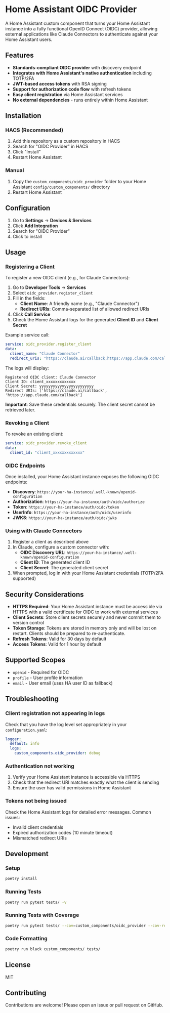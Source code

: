 # Home Assistant OIDC Provider

A Home Assistant custom component that turns your Home Assistant instance into a fully functional OpenID Connect (OIDC) provider, allowing external applications like Claude Connectors to authenticate against your Home Assistant users.

## Features

- **Standards-compliant OIDC provider** with discovery endpoint
- **Integrates with Home Assistant's native authentication** including TOTP/2FA
- **JWT-based access tokens** with RSA signing
- **Support for authorization code flow** with refresh tokens
- **Easy client registration** via Home Assistant services
- **No external dependencies** - runs entirely within Home Assistant

## Installation

### HACS (Recommended)

1. Add this repository as a custom repository in HACS
2. Search for "OIDC Provider" in HACS
3. Click "Install"
4. Restart Home Assistant

### Manual

1. Copy the `custom_components/oidc_provider` folder to your Home Assistant `config/custom_components/` directory
2. Restart Home Assistant

## Configuration

1. Go to **Settings** → **Devices & Services**
2. Click **Add Integration**
3. Search for "OIDC Provider"
4. Click to install

## Usage

### Registering a Client

To register a new OIDC client (e.g., for Claude Connectors):

1. Go to **Developer Tools** → **Services**
2. Select `oidc_provider.register_client`
3. Fill in the fields:
   - **Client Name**: A friendly name (e.g., "Claude Connector")
   - **Redirect URIs**: Comma-separated list of allowed redirect URIs
4. Click **Call Service**
5. Check the Home Assistant logs for the generated **Client ID** and **Client Secret**

Example service call:

```yaml
service: oidc_provider.register_client
data:
  client_name: "Claude Connector"
  redirect_uris: "https://claude.ai/callback,https://app.claude.com/callback"
```

The logs will display:

```
Registered OIDC client: Claude Connector
Client ID: client_xxxxxxxxxxxxx
Client Secret: yyyyyyyyyyyyyyyyyyyyyyyy
Redirect URIs: ['https://claude.ai/callback', 'https://app.claude.com/callback']
```

**Important**: Save these credentials securely. The client secret cannot be retrieved later.

### Revoking a Client

To revoke an existing client:

```yaml
service: oidc_provider.revoke_client
data:
  client_id: "client_xxxxxxxxxxxxx"
```

### OIDC Endpoints

Once installed, your Home Assistant instance exposes the following OIDC endpoints:

- **Discovery**: `https://your-ha-instance/.well-known/openid-configuration`
- **Authorization**: `https://your-ha-instance/auth/oidc/authorize`
- **Token**: `https://your-ha-instance/auth/oidc/token`
- **UserInfo**: `https://your-ha-instance/auth/oidc/userinfo`
- **JWKS**: `https://your-ha-instance/auth/oidc/jwks`

### Using with Claude Connectors

1. Register a client as described above
2. In Claude, configure a custom connector with:
   - **OIDC Discovery URL**: `https://your-ha-instance/.well-known/openid-configuration`
   - **Client ID**: The generated client ID
   - **Client Secret**: The generated client secret
3. When prompted, log in with your Home Assistant credentials (TOTP/2FA supported)

## Security Considerations

- **HTTPS Required**: Your Home Assistant instance must be accessible via HTTPS with a valid certificate for OIDC to work with external services
- **Client Secrets**: Store client secrets securely and never commit them to version control
- **Token Storage**: Tokens are stored in memory only and will be lost on restart. Clients should be prepared to re-authenticate.
- **Refresh Tokens**: Valid for 30 days by default
- **Access Tokens**: Valid for 1 hour by default

## Supported Scopes

- `openid` - Required for OIDC
- `profile` - User profile information
- `email` - User email (uses HA user ID as fallback)

## Troubleshooting

### Client registration not appearing in logs

Check that you have the log level set appropriately in your `configuration.yaml`:

```yaml
logger:
  default: info
  logs:
    custom_components.oidc_provider: debug
```

### Authentication not working

1. Verify your Home Assistant instance is accessible via HTTPS
2. Check that the redirect URI matches exactly what the client is sending
3. Ensure the user has valid permissions in Home Assistant

### Tokens not being issued

Check the Home Assistant logs for detailed error messages. Common issues:
- Invalid client credentials
- Expired authorization codes (10 minute timeout)
- Mismatched redirect URIs

## Development

### Setup

```bash
poetry install
```

### Running Tests

```bash
poetry run pytest tests/ -v
```

### Running Tests with Coverage

```bash
poetry run pytest tests/ --cov=custom_components/oidc_provider --cov-report=term-missing
```

### Code Formatting

```bash
poetry run black custom_components/ tests/
```

## License

MIT

## Contributing

Contributions are welcome! Please open an issue or pull request on GitHub.
